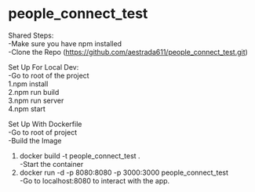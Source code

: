 # people_connect_test

Shared Steps:  
-Make sure you have npm installed  
-Clone the Repo (https://github.com/aestrada611/people_connect_test.git)

Set Up For Local Dev:  
-Go to root of the project  
1.npm install  
2.npm run build  
3.npm run server  
4.npm start

Set Up With Dockerfile  
-Go to root of project  
-Build the Image

1. docker build -t people_connect_test .  
   -Start the container
2. docker run -d -p 8080:8080 -p 3000:3000 people_connect_test  
   -Go to localhost:8080 to interact with the app.
